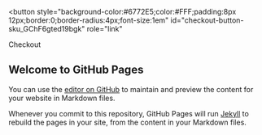 <!-- Load Stripe.js on your website. -->
<script src="https://js.stripe.com/v3"></script>

<!-- Create a button that your customers click to complete their purchase. Customize the styling to suit your branding. -->
<button
  style="background-color:#6772E5;color:#FFF;padding:8px 12px;border:0;border-radius:4px;font-size:1em"
  id="checkout-button-sku_GChF6gted19bgk"
  role="link"
>
  Checkout
</button>

<div id="error-message"></div>

<script>
(function() {
  var stripe = Stripe('pk_test_smsGHCaccf4GNU3XYEJxtpky00lZuIwBNL');

  var checkoutButton = document.getElementById('checkout-button-sku_GChF6gted19bgk');
  checkoutButton.addEventListener('click', function () {
    // When the customer clicks on the button, redirect
    // them to Checkout.
    stripe.redirectToCheckout({
      items: [{sku: 'sku_GChF6gted19bgk', quantity: 1}],

      // Do not rely on the redirect to the successUrl for fulfilling
      // purchases, customers may not always reach the success_url after
      // a successful payment.
      // Instead use one of the strategies described in
      // https://stripe.com/docs/payments/checkout/fulfillment
      successUrl: 'https://ac2ofx.github.io/ac2ofx/',
      cancelUrl: 'https://ac2ofx.github.io/ac2ofx/',
    })
    .then(function (result) {
      if (result.error) {
        // If `redirectToCheckout` fails due to a browser or network
        // error, display the localized error message to your customer.
        var displayError = document.getElementById('error-message');
        displayError.textContent = result.error.message;
      }
    });
  });
})();
</script>

## Welcome to GitHub Pages

You can use the [editor on GitHub](https://github.com/ac2ofx/ac2ofx/edit/master/README.md) to maintain and preview the content for your website in Markdown files.

Whenever you commit to this repository, GitHub Pages will run [Jekyll](https://jekyllrb.com/) to rebuild the pages in your site, from the content in your Markdown files.

